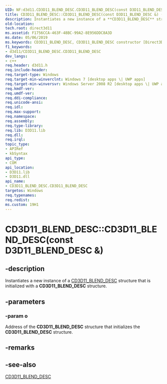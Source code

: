 ```yaml
---
UID: NF:d3d11.CD3D11_BLEND_DESC.CD3D11_BLEND_DESC(const D3D11_BLEND_DESC &)
title: CD3D11_BLEND_DESC::CD3D11_BLEND_DESC(const D3D11_BLEND_DESC &) (d3d11.h)
description: Instantiates a new instance of a **CD3D11_BLEND_DESC** structure that is initialized with a **CD3D11_BLEND_DESC** structure.
old-location: 
tech.root: direct3d11
ms.assetid: F1756CCA-463F-48BC-99A2-8E956DDC8A3D
ms.date: 05/06/2019
ms.keywords: CD3D11_BLEND_DESC, CD3D11_BLEND_DESC constructor [Direct3D 11], CD3D11_BLEND_DESC constructor [Direct3D 11],CD3D11_BLEND_DESC interface, CD3D11_BLEND_DESC interface [Direct3D 11],CD3D11_BLEND_DESC constructor, CD3D11_BLEND_DESC.CD3D11_BLEND_DESC, CD3D11_BLEND_DESC.CD3D11_BLEND_DESC(const D3D11_BLEND_DESC &), CD3D11_BLEND_DESC::CD3D11_BLEND_DESC, CD3D11_BLEND_DESC::CD3D11_BLEND_DESC(CD3D11_DEFAULT), CD3D11_BLEND_DESC::CD3D11_BLEND_DESC(const D3D11_BLEND_DESC &), d3d11/CD3D11_BLEND_DESC::CD3D11_BLEND_DESC, direct3d11.cd3d11_blend_desc_cd3d11_blend_desc_cd3d11_default_
f1_keywords:
- d3d11/CD3D11_BLEND_DESC.CD3D11_BLEND_DESC
dev_langs:
- c++
req.header: d3d11.h
req.include-header: 
req.target-type: Windows
req.target-min-winverclnt: Windows 7 [desktop apps \| UWP apps]
req.target-min-winversvr: Windows Server 2008 R2 [desktop apps \| UWP apps]
req.kmdf-ver: 
req.umdf-ver: 
req.ddi-compliance: 
req.unicode-ansi: 
req.idl: 
req.max-support: 
req.namespace: 
req.assembly: 
req.type-library: 
req.lib: D3D11.lib
req.dll: 
req.irql: 
topic_type:
- APIRef
- kbSyntax
api_type:
- COM
api_location:
- D3D11.lib
- D3D11.dll
api_name:
- CD3D11_BLEND_DESC.CD3D11_BLEND_DESC
targetos: Windows
req.typenames: 
req.redist: 
ms.custom: 19H1
---
```


# CD3D11_BLEND_DESC::CD3D11_BLEND_DESC(const D3D11_BLEND_DESC &)

## -description

Instantiates a new instance of a <a href="https://docs.microsoft.com/windows/desktop/api/d3d11/ns-d3d11-cd3d11_blend_desc">CD3D11_BLEND_DESC</a> structure that is initialized with a **CD3D11_BLEND_DESC** structure.

## -parameters

### -param o

Address of the **CD3D11_BLEND_DESC** structure that initializes the **CD3D11_BLEND_DESC** structure.

## -remarks

## -see-also
<a href="https://docs.microsoft.com/windows/desktop/api/d3d11/ns-d3d11-cd3d11_blend_desc">CD3D11_BLEND_DESC</a>
